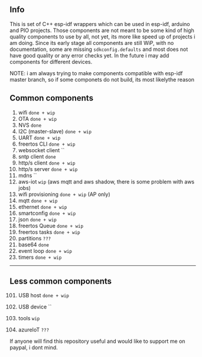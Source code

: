 ## Info
This is set of C++ esp-idf wrappers which can be used in esp-idf, arduino and PIO projects.
Those components are not meant to be some kind of high quality components to use by all, not yet, its more like speed up of projects i am doing.
Since its early stage all components are still WiP, with no documentation, some are missing `sdkconfig.defaults` and most does not have good quality or any error checks yet.
In the future i may add components for different devices.

NOTE: i am always trying to make components compatible with esp-idf master branch, so if some componets do not build, its most likelythe reason

## Common components

1. wifi                 `done + wip`
2. OTA                  `done + wip`
3. NVS                  `done`
4. I2C (master-slave)   `done + wip`
5. UART                 `done + wip`
6. freertos CLI         `done + wip`
7. websocket client     ``
8. sntp client          `done`
9. http/s client        `done + wip`
10. http/s server       `done + wip`
11. mdns                ``
12. aws-iot             `wip` (aws mqtt and aws shadow, there is some problem with aws jobs)
13. wifi provisioning   `done + wip` (AP only)
14. mqtt                `done + wip`
15. ethernet            `done + wip`
16. smartconfig         `done + wip`
17. json                `done + wip`
18. freertos Queue      `done + wip`
19. freertos tasks      `done + wip`
20. partitions          `???`
21. base64              `done`
22. event loop          `done + wip`
23. timers              `done + wip`



---

## Less common components
101. USB host            `done + wip`
102. USB device          ``
103. tools               `wip` 

1001. azureIoT            `???`



If anyone will find this repository useful and would like to support me on paypal, i dont mind.
